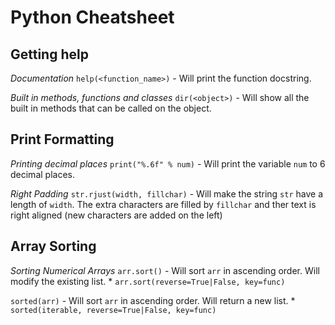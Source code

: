# Python Cheatsheet

## Getting help

*Documentation*
`help(<function_name>)` - Will print the function docstring.

*Built in methods, functions and classes*
`dir(<object>)` - Will show all the built in methods that can be called on the object.

## Print Formatting

*Printing decimal places*
`print("%.6f" % num)` - Will print the variable `num` to 6 decimal places.

*Right Padding*
`str.rjust(width, fillchar)` - Will make the string `str` have a length of `width`. The extra characters are filled by `fillchar` and ther text is right aligned (new characters are added on the left)


## Array Sorting

*Sorting Numerical Arrays*
`arr.sort()` - Will sort `arr` in ascending order. Will modify the existing list.
    * `arr.sort(reverse=True|False, key=func)`


`sorted(arr)` - Will sort `arr` in ascending order. Will return a new list.
    * `sorted(iterable, reverse=True|False, key=func)`

